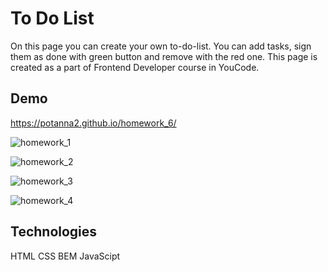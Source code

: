 # To Do List
On this page you can create your own to-do-list. You can add tasks, sign them as done with green button and remove with the red one. 
This page is created as a part of Frontend Developer course in YouCode.

## Demo
https://potanna2.github.io/homework_6/

![homework_1](https://user-images.githubusercontent.com/108223754/188324812-d8caa356-f5db-4201-ac50-a4ce3a8a8650.gif)

![homework_2](https://user-images.githubusercontent.com/108223754/188324816-682b1acb-1040-4f5f-a150-3fa536cf3659.gif)

![homework_3](https://user-images.githubusercontent.com/108223754/188324821-9bbed8d8-8575-46cd-938f-4974e1c4e4c6.gif)

![homework_4](https://user-images.githubusercontent.com/108223754/188324823-ded462ca-9617-4396-8eaa-266c0313fa57.gif)

## Technologies
HTML
CSS
BEM
JavaScipt
